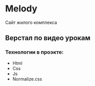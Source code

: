 # Melody
Сайт жилого комплекса
## Верстал по видео урокам
### Технологии в проэкте:
- Html
- Css
- Js
- Normalize.css
